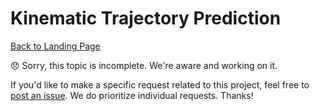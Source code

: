 # Kinematic Trajectory Prediction

[Back to Landing Page](/README.md)

:disappointed: Sorry, this topic is incomplete. We're aware and working on it.

If you'd like to make a specific request related to this project, feel free to [post an issue](https://github.com/mitre/im_sample_algorithm/issues). We do prioritize individual requests. Thanks!